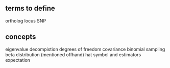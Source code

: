 ## terms to define
ortholog
locus
SNP

## concepts
eigenvalue decompistion
degrees of freedom
covariance
binomial sampling
beta distribution (mentioned offhand)
hat symbol and estimators
expectation

